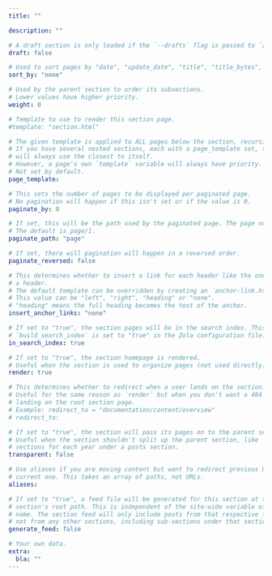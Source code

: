 ```yaml
---
title: ""

description: ""

# A draft section is only loaded if the `--drafts` flag is passed to `zola build`, `zola serve` or `zola check`.
draft: false

# Used to sort pages by "date", "update_date", "title", "title_bytes", "weight", "slug" or "none". See below for more information.
sort_by: "none"

# Used by the parent section to order its subsections.
# Lower values have higher priority.
weight: 0

# Template to use to render this section page.
#template: "section.html"

# The given template is applied to ALL pages below the section, recursively.
# If you have several nested sections, each with a page_template set, the page
# will always use the closest to itself.
# However, a page's own `template` variable will always have priority.
# Not set by default.
page_template:

# This sets the number of pages to be displayed per paginated page.
# No pagination will happen if this isn't set or if the value is 0.
paginate_by: 0

# If set, this will be the path used by the paginated page. The page number will be appended after this path.
# The default is page/1.
paginate_path: "page"

# If set, there will pagination will happen in a reversed order.
paginate_reversed: false

# This determines whether to insert a link for each header like the ones you can see on this site if you hover over
# a header.
# The default template can be overridden by creating an `anchor-link.html` file in the `templates` directory.
# This value can be "left", "right", "heading" or "none".
# "heading" means the full heading becomes the text of the anchor.
insert_anchor_links: "none"

# If set to "true", the section pages will be in the search index. This is only used if
# `build_search_index` is set to "true" in the Zola configuration file.
in_search_index: true

# If set to "true", the section homepage is rendered.
# Useful when the section is used to organize pages (not used directly).
render: true

# This determines whether to redirect when a user lands on the section. Defaults to not being set.
# Useful for the same reason as `render` but when you don't want a 404 when
# landing on the root section page.
# Example: redirect_to = "documentation/content/overview"
# redirect_to:

# If set to "true", the section will pass its pages on to the parent section. Defaults to `false`.
# Useful when the section shouldn't split up the parent section, like
# sections for each year under a posts section.
transparent: false

# Use aliases if you are moving content but want to redirect previous URLs to the
# current one. This takes an array of paths, not URLs.
aliases:

# If set to "true", a feed file will be generated for this section at the
# section's root path. This is independent of the site-wide variable of the same
# name. The section feed will only include posts from that respective feed, and
# not from any other sections, including sub-sections under that section.
generate_feed: false

# Your own data.
extra:
  bla: ""
---
```

